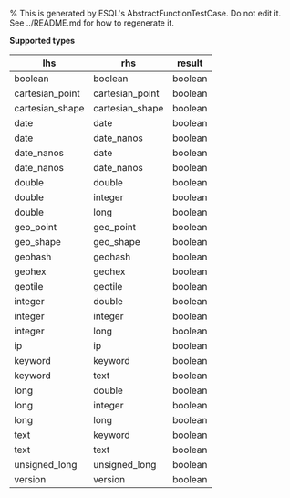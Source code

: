 % This is generated by ESQL's AbstractFunctionTestCase. Do not edit it. See ../README.md for how to regenerate it.

**Supported types**

| lhs | rhs | result |
| --- | --- | --- |
| boolean | boolean | boolean |
| cartesian_point | cartesian_point | boolean |
| cartesian_shape | cartesian_shape | boolean |
| date | date | boolean |
| date | date_nanos | boolean |
| date_nanos | date | boolean |
| date_nanos | date_nanos | boolean |
| double | double | boolean |
| double | integer | boolean |
| double | long | boolean |
| geo_point | geo_point | boolean |
| geo_shape | geo_shape | boolean |
| geohash | geohash | boolean |
| geohex | geohex | boolean |
| geotile | geotile | boolean |
| integer | double | boolean |
| integer | integer | boolean |
| integer | long | boolean |
| ip | ip | boolean |
| keyword | keyword | boolean |
| keyword | text | boolean |
| long | double | boolean |
| long | integer | boolean |
| long | long | boolean |
| text | keyword | boolean |
| text | text | boolean |
| unsigned_long | unsigned_long | boolean |
| version | version | boolean |


